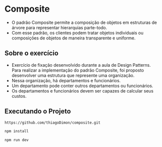 # Composite 
- O padrão Composite permite a composição de objetos em estruturas de árvore para representar hierarquias parte-todo.
- Com esse padrão, os clientes podem tratar objetos individuais ou composições de objetos de maneira transparente e uniforme.

## Sobre o exercício
- Exercício de fixação desenvolvido durante a aula de Design Patterns. Para realizar a implementação do padrão Composite, foi proposto desenvolver uma estrutura que represente uma organização.
- Nessa organização, há departamentos e funcionários.
- Um departamento pode conter outros departamentos ou funcionários.
- Os departamentos e funcionários devem ser capazes de calcular seus custos.

## Executando o Projeto
```bash copy
https://github.com/thiagoDimon/composite.git
```
```bash copy
npm install
```
```bash copy
npm run dev
```

